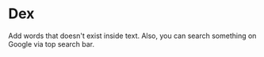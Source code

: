 # Dex
Add words that doesn't exist inside text. Also, you can search something on Google via top search bar.
